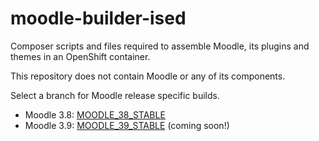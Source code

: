 # moodle-builder-ised
Composer scripts and files required to assemble Moodle, its plugins and themes in an OpenShift container.

This repository does not contain Moodle or any of its components.

Select a branch for Moodle release specific builds.

* Moodle 3.8: [MOODLE_38_STABLE](https://github.com/ised-isde-canada/moodle-builder-ised/tree/MOODLE_38_STABLE)
* Moodle 3.9: [MOODLE_39_STABLE](https://github.com/ised-isde-canada/moodle-builder-ised/tree/MOODLE_39_STABLE) (coming soon!)
